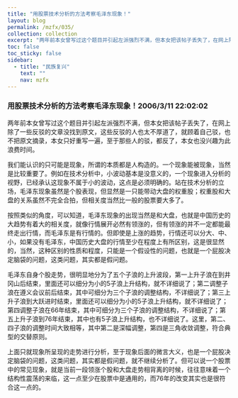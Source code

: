 ```yaml
---
title: "用股票技术分析的方法考察毛泽东现象！"
layout: blog
permalink: /mzfx/035/
collection: collection
excerpt: "两年前本女曾写过这个题目并引起左派强烈不满，但本女把该帖子丢失了，在网上除了一些反驳的文章没找到原文，这些反驳的人也太不厚道了，就顾着自己驳，也不把原文摘录，本女只好重写一遍，至于那些人的驳，都反了，本女也没兴趣为此浪费时间。"
toc: false
toc_sticky: false
sidebar:
  - title: "民族复兴"
    text: ""
    nav: mzfx
---
```


### 用股票技术分析的方法考察毛泽东现象！2006/3/11 22:02:02 

两年前本女曾写过这个题目并引起左派强烈不满，但本女把该帖子丢失了，在网上除了一些反驳的文章没找到原文，这些反驳的人也太不厚道了，就顾着自己驳，也不把原文摘录，本女只好重写一遍，至于那些人的驳，都反了，本女也没兴趣为此浪费时间。

我们能认识的只可能是现象，所谓的本质都是人构造的。一个现象能被现象，当然是比较重要了。例如在技术分析中，小波动基本是没意义的，一个现象进入分析的视野，已经承认这现象不属于小的波动，这点是必须明确的。站在技术分析的立场，毛泽东现象虽然是个股表现，但显然是一只能带动大盘的权重股；权重股和大盘的关系虽然不完全合拍，但相关度当然比一般的股票要大多了。

按照类似的角度，可以知道，毛泽东现象的出现当然是和大盘，也就是中国历史的大趋势有着大的相关度，就像行情展开必然有领涨的，但有领涨的并不一定都能最终走出行情，而毛泽东是有行情的。但即使是上涨的趋势，行情还可以分大、中、小，如果没有毛泽东，中国历史大盘的行情至少在程度上有所区别，这是很显然的，当然，这种区别的性质和程度，只能是一个假设性的问题，也就是一个屁股决定脑袋的问题，这类问题，其实都是假问题。

毛泽东自身个股走势，很明显地分为了五个子浪的上升波段，第一上升子浪在到井冈山后结束，里面还可以细分为小的5子浪上升结构，就不详细说了；第二调整子浪在遵义会议前后结束，其中可细分为三个子浪的调整结构，不详细说了；第三上升子浪到大跃进时结束，里面还可以细分为小的5子浪上升结构，就不详细说了；第四调整子浪在66年结束，其中可细分为三个子浪的调整结构，不详细说了；第五上升子浪到76年结束，其中也有5子浪上升结构，也不详细说了。这里，第二、四子浪的调整时间大致相等，其中第二是深幅调整，第四是三角收敛调整，符合典型的交替原则。

上面只就现象所呈现的走势进行分析，至于现象后面的微言大义，也是一个屁股决定脑袋的问题，这类问题，其实都是假问题，就不继续分析了。但可以说一个股票中的常见现象，就是当前一段领涨个股和大盘走势相背离的时候，往往意味着一个结构性震荡的来临，这一点至少在股票中是通用的，而76年的改变其实也是很符合这一点的。